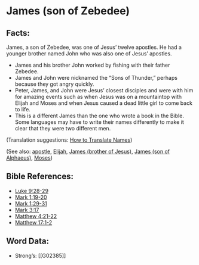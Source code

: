 # James (son of Zebedee)

## Facts:

James, a son of Zebedee, was one of Jesus’ twelve apostles. He had a younger brother named John who was also one of Jesus’ apostles.

* James and his brother John worked by fishing with their father Zebedee.
* James and John were nicknamed the “Sons of Thunder,” perhaps because they got angry quickly.
* Peter, James, and John were Jesus’ closest disciples and were with him for amazing events such as when Jesus was on a mountaintop with Elijah and Moses and when Jesus caused a dead little girl to come back to life.
* This is a different James than the one who wrote a book in the Bible. Some languages may have to write their names differently to make it clear that they were two different men.

(Translation suggestions: [How to Translate Names](../../translate/translate-names))

(See also: [apostle](../kt/apostle.md), [Elijah](../names/elijah.md), [James (brother of Jesus)](../names/jamesbrotherofjesus.md), [James (son of Alphaeus)](../names/jamessonofalphaeus.md), [Moses](../names/moses.md))

## Bible References:

* [Luke 9:28-29](rc://en/tn/help/luk/09/28)
* [Mark 1:19-20](rc://en/tn/help/mrk/01/19)
* [Mark 1:29-31](rc://en/tn/help/mrk/01/29)
* [Mark 3:17](rc://en/tn/help/mrk/03/17)
* [Matthew 4:21-22](rc://en/tn/help/mat/04/21)
* [Matthew 17:1-2](rc://en/tn/help/mat/17/01)

## Word Data:

* Strong’s: [[G02385]]
